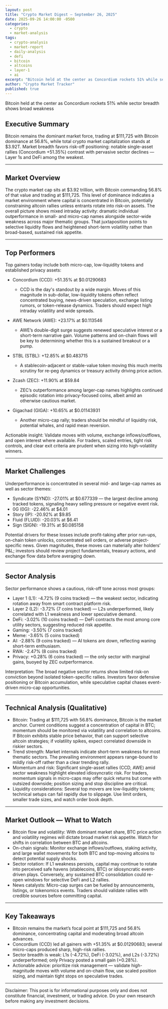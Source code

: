 ```yaml
---
layout: post
title: "Crypto Market Digest — September 26, 2025"
date: 2025-09-26 14:00:00 -0500
categories:
  - crypto
  - market-analysis
tags:
  - crypto-analysis
  - market-report
  - daily-analysis
  - defi
  - bitcoin
  - altcoins
  - layer-1
  - ai
excerpt: "Bitcoin held at the center as Concordium rockets 51% while sector breadth shows broad weakness......"
author: "Crypto Market Tracker"
published: true
---
```


Bitcoin held at the center as Concordium rockets 51% while sector breadth shows broad weakness

## Executive Summary
Bitcoin remains the dominant market force, trading at $111,725 with Bitcoin dominance at 56.8%, while total crypto market capitalization stands at $3.92T. Market breadth favors risk-off positioning: notable single-asset rallies (Concordium +51.35%) contrast with pervasive sector declines — Layer 1s and DeFi among the weakest.

---

## Market Overview
The crypto market cap sits at $3.92 trillion, with Bitcoin commanding 56.8% of that value and trading at $111,725. This level of dominance indicates a market environment where capital is concentrated in Bitcoin, potentially constraining altcoin rallies unless entrants rotate into risk-on assets. The overall picture shows mixed intraday activity: dramatic individual outperformance in small- and micro-cap names alongside sector-wide weakness across major thematic groups. That juxtaposition points to selective liquidity flows and heightened short-term volatility rather than broad-based, sustained risk appetite.

---

## Top Performers
Top gainers today include both micro-cap, low-liquidity tokens and established privacy assets:

- Concordium (CCD): +51.35% at $0.01290683  
  - CCD is the day's standout by a wide margin. Moves of this magnitude in sub-dollar, low-liquidity tokens often reflect concentrated buying, news-driven speculation, exchange listing rumors, or token-release dynamics. Traders should expect high intraday volatility and wide spreads.

- AWE Network (AWE): +23.17% at $0.113546  
  - AWE’s double-digit surge suggests renewed speculative interest or a short-term narrative gain. Volume patterns and on-chain flows will be key to determining whether this is a sustained breakout or a pump.

- STBL (STBL): +12.85% at $0.483715  
  - A stablecoin-adjacent or stable-value token moving this much merits scrutiny for re-peg dynamics or treasury activity driving price action.

- Zcash (ZEC): +11.90% at $59.84  
  - ZEC’s outperformance among larger-cap names highlights continued episodic rotation into privacy-focused coins, albeit amid an otherwise cautious market.

- Gigachad (GIGA): +10.65% at $0.01143931  
  - Another micro-cap rally; traders should be mindful of liquidity risk, potential whales, and rapid mean reversion.

Actionable insight: Validate moves with volume, exchange inflows/outflows, and open interest where available. For traders, scaled entries, tight risk controls, and clear exit criteria are prudent when sizing into high-volatility winners.

---

## Market Challenges
Underperformance is concentrated in several mid- and large-cap names as well as sector themes:

- Syndicate (SYND): -27.01% at $0.677339 — the largest decline among tracked tokens, signaling heavy selling pressure or negative event risk.
- 0G (0G): -22.46% at $4.01
- Story (IP): -20.92% at $9.85
- Fluid (FLUID): -20.03% at $6.41
- Sign (SIGN): -19.31% at $0.085158

Potential drivers for these losses include profit-taking after prior run-ups, on-chain token unlocks, concentrated sell orders, or adverse project-specific news. Given magnitudes, these moves can materially alter holders’ P&L; investors should review project fundamentals, treasury actions, and exchange flow data before averaging down.

---

## Sector Analysis
Sector performance shows a cautious, risk-off tone across most groups:

- Layer 1 (L1): -4.72% (9 coins tracked) — the weakest sector, indicating rotation away from smart contract platform risk.
- Layer 2 (L2): -3.72% (7 coins tracked) — L2s underperformed, likely correlated with L1 weakness and lower speculative demand.
- DeFi: -3.02% (10 coins tracked) — DeFi contracts the most among core utility sectors, suggesting reduced risk appetite.
- Gaming: -3.50% (7 coins tracked)
- Meme: -3.65% (5 coins tracked)
- AI: -2.88% (9 coins tracked) — AI tokens are down, reflecting waning short-term enthusiasm.
- RWA: -2.47% (8 coins tracked)
- Privacy: +0.28% (6 coins tracked) — the only sector with marginal gains, buoyed by ZEC outperformance.

Interpretation: The broad negative sector returns show limited risk-on conviction beyond isolated token-specific rallies. Investors favor defensive positioning or Bitcoin accumulation, while speculative capital chases event-driven micro-cap opportunities.

---

## Technical Analysis (Qualitative)
- Bitcoin: Trading at $111,725 with 56.8% dominance, Bitcoin is the market anchor. Current conditions suggest a concentration of capital in BTC; momentum should be monitored via volatility and correlation to altcoins. If Bitcoin exhibits stable price behavior, that can support selective altcoin strategies; if volatility spikes, expect correlated downside in riskier sectors.
- Trend strength: Market internals indicate short-term weakness for most thematic sectors. The prevailing environment appears range-bound to mildly risk-off rather than a clear trending rally.
- Momentum and risk: Significant single-asset rallies (CCD, AWE) amid sector weakness highlight elevated idiosyncratic risk. For traders, momentum signals in micro-caps may offer quick returns but come with outsized downside; position sizing and stop discipline are critical.
- Liquidity considerations: Several top movers are low-liquidity tokens; technical setups can fail rapidly due to slippage. Use limit orders, smaller trade sizes, and watch order book depth.

---

## Market Outlook — What to Watch
- Bitcoin flow and volatility: With dominant market share, BTC price action and volatility regimes will dictate broad market risk appetite. Watch for shifts in correlation between BTC and altcoins.
- On-chain signals: Monitor exchange inflows/outflows, staking activity, and large wallet movements for both BTC and top-moving altcoins to detect potential supply shocks.
- Sector rotation: If L1 weakness persists, capital may continue to rotate into perceived safe havens (stablecoins, BTC) or idiosyncratic event-driven plays. Conversely, any sustained BTC consolidation could re-open windows for selective DeFi and L2 rallies.
- News catalysts: Micro-cap surges can be fueled by announcements, listings, or tokenomics events. Traders should validate rallies with credible sources before committing capital.

---

## Key Takeaways
- Bitcoin remains the market’s focal point at $111,725 and 56.8% dominance, concentrating capital and moderating broad altcoin advances.  
- Concordium (CCD) led all gainers with +51.35% at $0.01290683; several micro-caps produced sharp, high-risk rallies.  
- Sector breadth is weak: L1s (-4.72%), DeFi (-3.02%), and L2s (-3.72%) underperformed; only Privacy posted a small gain (+0.28%).  
- Actionable advice: prioritize risk management — validate high-magnitude moves with volume and on-chain flow, use scaled position sizing, and maintain tight stops on speculative trades.

---

Disclaimer: This post is for informational purposes only and does not constitute financial, investment, or trading advice. Do your own research before making any investment decisions.